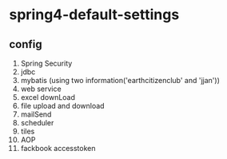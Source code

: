 # spring4-default-settings


## config
1. Spring Security
2. jdbc 
3. mybatis (using two information('earthcitizenclub' and 'jjan'))
4. web service
5. excel downLoad
6. file upload and download
7. mailSend
8. scheduler
9. tiles
10. AOP
11. fackbook accesstoken
